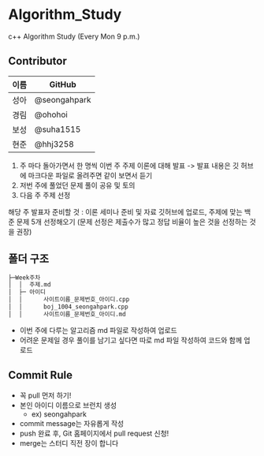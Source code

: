 # Algorithm_Study
c++ Algorithm Study (Every Mon 9 p.m.)

## Contributor
|이름|GitHub|
|---|---|
|성아|@seongahpark|
|경림|@ohohoi|
|보성|@suha1515|
|현준|@hhj3258|

1) 주 마다 돌아가면서 한 명씩 이번 주 주제 이론에 대해 발표 -> 발표 내용은 깃 허브에 마크다운 파일로 올려주면 같이 보면서 듣기
2) 저번 주에 풀었던 문제 풀이 공유 및 토의
3) 다음 주 주제 선정

해당 주 발표자 준비할 것 : 이론 세미나 준비 및 자료 깃허브에 업로드, 주제에 맞는 백준 문제 5개 선정해오기 
(문제 선정은 제출수가 많고 정답 비율이 높은 것을 선정하는 것을 권장)

## 폴더 구조
```sh
├─Week주차
│  │  주제.md
│  ├─ 아이디
│  │      사이트이름_문제번호_아이디.cpp
│  │      boj_1004_seongahpark.cpp
│  │      사이트이름_문제번호_아이디.md
```
+ 이번 주에 다루는 알고리즘 md 파일로 작성하여 업로드
+ 어려운 문제일 경우 풀이를 남기고 싶다면 따로 md 파일 작성하여 코드와 함께 업로드
## Commit Rule
+ 꼭 pull 먼저 하기!
+ 본인 아이디 이름으로 브런치 생성
  - ex) seongahpark
+ commit message는 자유롭게 작성
+ push 완료 후, Git 홈페이지에서 pull request 신청!
+ merge는 스터디 직전 장이 합니다
